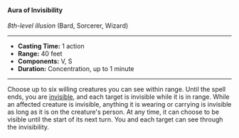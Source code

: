 #### Aura of Invisibility 
*8th-level illusion* (Bard, Sorcerer, Wizard)
___
- **Casting Time:** 1 action 
- **Range:** 40 feet 
- **Components:** V, S 
- **Duration:** Concentration, up to 1 minute 
---
Choose up to six willing creatures you can see within range. Until the spell ends, you are [invisible](../../Conditions/Invisible.md), and each target is invisible while it is in range. While an affected creature is invisible, anything it is wearing or carrying is invisible as long as it is on the creature's person. At any time, it can choose to be visible until the start of its next turn. You and each target can see through the invisibility. 
